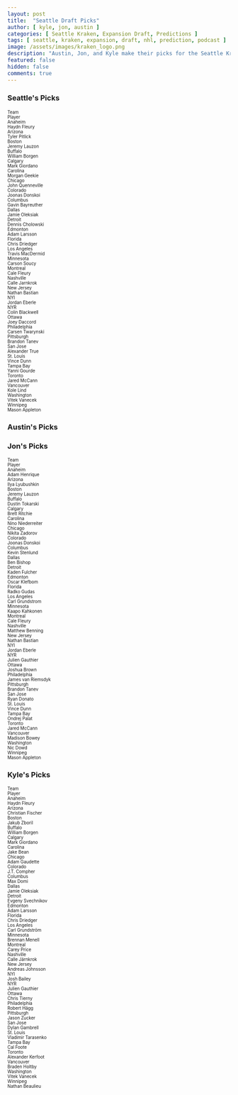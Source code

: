 ```yaml
---
layout: post
title:  "Seattle Draft Picks"
author: [ kyle, jon, austin ]
categories: [ Seattle Kraken, Expansion Draft, Predictions ]
tags: [ seattle, kraken, expansion, draft, nhl, prediction, podcast ]
image: /assets/images/kraken_logo.png
description: "Austin, Jon, and Kyle make their picks for the Seattle Kraken expansion draft. How much will Ron Francis agree with us?"
featured: false
hidden: false
comments: true
---
```


<div class="row">
  <div class="col-sm-12 col-md-6 col-lg-3">
    <div class="row">
      <h3>Seattle's Picks</h3>
    </div>
    <div class="row">
    <div class="div div-bordered div-hover div-condensed" style='font-size:70%'>
        <div class="row">
            <div class="col me-2">
                Team
            </div>
            <div class="col me-2">
                Player
            </div>
        </div>
        <div class="row">
            <div class="col me-2">
                Anaheim
            </div>
            <div class="col me-2">
                Haydn Fleury
            </div>
        </div>
        <div class="row">
            <div class="col me-2">
                Arizona
            </div>
            <div class="col me-2">
                Tyler Pitlick
            </div>
        </div>
        <div class="row">
            <div class="col me-2">
                Boston
            </div>
            <div class="col me-2">
                Jeremy Lauzon
            </div>
        </div>
        <div class="row">
            <div class="col me-2">
                Buffalo
            </div>
            <div class="col me-2">
                William Borgen
            </div>
        </div>
        <div class="row">
            <div class="col me-2">
                Calgary
            </div>
            <div class="col me-2">
                Mark Giordano
            </div>
        </div>
        <div class="row">
            <div class="col me-2">
                Carolina
            </div>
            <div class="col me-2">
                Morgan Geekie
            </div>
        </div>
        <div class="row">
            <div class="col me-2">
                Chicago
            </div>
            <div class="col me-2">
                John Quenneville
            </div>
        </div>
        <div class="row">
            <div class="col me-2">
                Colorado
            </div>
            <div class="col me-2">
                Joonas Donskoi
            </div>
        </div>
        <div class="row">
            <div class="col me-2">
                Columbus
            </div>
            <div class="col me-2">
                Gavin Bayreuther
            </div>
        </div>
        <div class="row">
            <div class="col me-2">
                Dallas
            </div>
            <div class="col me-2">
                Jamie Oleksiak
            </div>
        </div>
        <div class="row">
            <div class="col me-2">
                Detroit
            </div>
            <div class="col me-2">
                Dennis Cholowski
            </div>
        </div>
        <div class="row">
            <div class="col me-2">
                Edmonton
            </div>
            <div class="col me-2">
                Adam Larsson
            </div>
        </div>
        <div class="row">
            <div class="col me-2">
                Florida
            </div>
            <div class="col me-2">
                Chris Driedger
            </div>
        </div>
        <div class="row">
            <div class="col me-2">
                Los Angeles
            </div>
            <div class="col me-2">
                Travis MacDermid
            </div>
        </div>
        <div class="row">
            <div class="col me-2">
                Minnesota
            </div>
            <div class="col me-2">
                Carson Soucy
            </div>
        </div>
        <div class="row">
            <div class="col me-2">
                Montreal
            </div>
            <div class="col me-2">
                Cale Fleury
            </div>
        </div>
        <div class="row">
            <div class="col me-2">
                Nashville
            </div>
            <div class="col me-2">
                Calle Jarnkrok
            </div>
        </div>
        <div class="row">
            <div class="col me-2">
                New Jersey
            </div>
            <div class="col me-2">
                Nathan Bastian
            </div>
        </div>
        <div class="row">
            <div class="col me-2">
                NYI
            </div>
            <div class="col me-2">
                Jordan Eberle
            </div>
        </div>
        <div class="row">
            <div class="col me-2">
                NYR
            </div>
            <div class="col me-2">
                Colin Blackwell
            </div>
        </div>
        <div class="row">
            <div class="col me-2">
                Ottawa
            </div>
            <div class="col me-2">
                Joey Daccord
            </div>
        </div>
        <div class="row">
            <div class="col me-2">
                Philadelphia
            </div>
            <div class="col me-2">
                Carsen Twarynski
            </div>
        </div>
        <div class="row">
            <div class="col me-2">
                Pittsburgh
            </div>
            <div class="col me-2">
                Brandon Tanev
            </div>
        </div>
        <div class="row">
            <div class="col me-2">
                San Jose
            </div>
            <div class="col me-2">
                Alexander True
            </div>
        </div>
        <div class="row">
            <div class="col me-2">
                St. Louis
            </div>
            <div class="col me-2">
                Vince Dunn
            </div>
        </div>
        <div class="row">
            <div class="col me-2">
                Tampa Bay
            </div>
            <div class="col me-2">
                Yanni Gourde
            </div>
        </div>
        <div class="row">
            <div class="col me-2">
                Toronto
            </div>
            <div class="col me-2">
                Jared McCann
            </div>
        </div>
        <div class="row">
            <div class="col me-2">
                Vancouver
            </div>
            <div class="col me-2">
                Kole Lind
            </div>
        </div>
        <div class="row">
            <div class="col me-2">
                Washington
            </div>
            <div class="col me-2">
                Vitek Vanecek
            </div>
        </div>
        <div class="row">
            <div class="col me-2">
                Winnipeg
            </div>
            <div class="col me-2">
                Mason Appleton
            </div>
        </div>
</div>
    </div>
  </div>
  
  <div class="col-sm-12 col-md-6 col-lg-3">
    <h3>Austin's Picks</h3>
  </div>

  <div class="col-sm-12 col-md-6 col-lg-3">
    <div class="row">
      <h3>Jon's Picks</h3>
    </div>
    <div class="row">
      <div class="div div-bordered div-hover div-condensed" style='font-size:70%'>
  <div class="row">
    <div class="col">
      Team
    </div>
    <div class="col">
      Player
    </div>
  </div>
  <div class="row">
    <div class="col">
      Anaheim
    </div>
    <div class="col">
      Adam Henrique
    </div>
  </div>
  <div class="row">
    <div class="col">
      Arizona
    </div>
    <div class="col">
      Ilya Lyubushkin
    </div>
  </div>
  <div class="row">
    <div class="col">
      Boston
    </div>
    <div class="col">
      Jeremy Lauzon
    </div>
  </div>
  <div class="row">
    <div class="col">
      Buffalo
    </div>
    <div class="col">
      Dustin Tokarski
    </div>
  </div>
  <div class="row">
    <div class="col">
      Calgary
    </div>
    <div class="col">
      Brett Ritchie
    </div>
  </div>
  <div class="row">
    <div class="col">
      Carolina
    </div>
    <div class="col">
      Nino Niederreiter
    </div>
  </div>
  <div class="row">
    <div class="col">
      Chicago
    </div>
    <div class="col">
      Nikita Zadorov
    </div>
  </div>
  <div class="row">
    <div class="col">
      Colorado
    </div>
    <div class="col">
      Joonas Donskoi
    </div>
  </div>
  <div class="row">
    <div class="col">
      Columbus
    </div>
    <div class="col">
      Kevin Stenlund
    </div>
  </div>
  <div class="row">
    <div class="col">
      Dallas
    </div>
    <div class="col">
      Ben Bishop
    </div>
  </div>
  <div class="row">
    <div class="col">
      Detroit
    </div>
    <div class="col">
      Kaden Fulcher
    </div>
  </div>
  <div class="row">
    <div class="col">
      Edmonton
    </div>
    <div class="col">
      Oscar Klefbom
    </div>
  </div>
  <div class="row">
    <div class="col">
      Florida
    </div>
    <div class="col">
      Radko Gudas
    </div>
  </div>
  <div class="row">
    <div class="col">
      Los Angeles
    </div>
    <div class="col">
      Carl Grundstrom
    </div>
  </div>
  <div class="row">
    <div class="col">
      Minnesota
    </div>
    <div class="col">
      Kaapo Kahkonen
    </div>
  </div>
  <div class="row">
    <div class="col">
      Montreal
    </div>
    <div class="col">
      Cale Fleury
    </div>
  </div>
  <div class="row">
    <div class="col">
      Nashville
    </div>
    <div class="col">
      Matthew Benning
    </div>
  </div>
  <div class="row">
    <div class="col">
      New Jersey
    </div>
    <div class="col">
      Nathan Bastian
    </div>
  </div>
  <div class="row">
    <div class="col">
      NYI
    </div>
    <div class="col">
      Jordan Eberle
    </div>
  </div>
  <div class="row">
    <div class="col">
      NYR
    </div>
    <div class="col">
      Julien Gauthier
    </div>
  </div>
  <div class="row">
    <div class="col">
      Ottawa
    </div>
    <div class="col">
      Joshua Brown
    </div>
  </div>
  <div class="row">
    <div class="col">
      Philadelphia
    </div>
    <div class="col">
      James van Riemsdyk
    </div>
  </div>
  <div class="row">
    <div class="col">
      Pittsburgh
    </div>
    <div class="col">
      Brandon Tanev
    </div>
  </div>
  <div class="row">
    <div class="col">
      San Jose
    </div>
    <div class="col">
      Ryan Donato
    </div>
  </div>
  <div class="row">
    <div class="col">
      St. Louis
    </div>
    <div class="col">
      Vince Dunn
    </div>
  </div>
  <div class="row">
    <div class="col">
      Tampa Bay
    </div>
    <div class="col">
      Ondrej Palat
    </div>
  </div>
  <div class="row">
    <div class="col">
      Toronto
    </div>
    <div class="col">
      Jared McCann
    </div>
  </div>
  <div class="row">
    <div class="col">
      Vancouver
    </div>
    <div class="col">
      Madison Bowey
    </div>
  </div>
  <div class="row">
    <div class="col">
      Washington
    </div>
    <div class="col">
      Nic Dowd
    </div>
  </div>
  <div class="row">
    <div class="col">
      Winnipeg
    </div>
    <div class="col">
      Mason Appleton
    </div>
  </div>
</div>
    </div>
  </div>

  <div class="col-sm-12 col-md-6 col-lg-3">
    <div class="row">
      <h3>Kyle's Picks</h3>
    </div>
    <div class="row">
      <!-- <iframe src="https://docs.google.com/spreadsheets/d/e/2PACX-1vRBTHAZ8VJG3FuP4tWjsPI2zwYvb1ahDuBsgGTksQLQEGolF8W2Mi7xZJmLO_4tVoYZjArqMUFC8HWE/pubhtml?widget=true&amp;headers=false" height="770"></iframe> -->
      <div class="div div-bordered div-hover div-condensed" style='font-size:70%'>
  <div class="row">
    <div class="col">
      Team
    </div>
    <div class="col">
      Player
    </div>
  </div>
  <div class="row">
    <div class="col">
      Anaheim
    </div>
    <div class="col">
      Haydn Fleury
    </div>
  </div>
  <div class="row">
    <div class="col">
      Arizona
    </div>
    <div class="col">
      Christian Fischer
    </div>
  </div>
  <div class="row">
    <div class="col">
      Boston
    </div>
    <div class="col">
      Jakub Zboril
    </div>
  </div>
  <div class="row">
    <div class="col">
      Buffalo
    </div>
    <div class="col">
      William Borgen
    </div>
  </div>
  <div class="row">
    <div class="col">
      Calgary
    </div>
    <div class="col">
      Mark Giordano
    </div>
  </div>
  <div class="row">
    <div class="col">
      Carolina
    </div>
    <div class="col">
      Jake Bean
    </div>
  </div>
  <div class="row">
    <div class="col">
      Chicago
    </div>
    <div class="col">
      Adam Gaudette
    </div>
  </div>
  <div class="row">
    <div class="col">
      Colorado
    </div>
    <div class="col">
      J.T. Compher
    </div>
  </div>
  <div class="row">
    <div class="col">
      Columbus
    </div>
    <div class="col">
      Max Domi
    </div>
  </div>
  <div class="row">
    <div class="col">
      Dallas
    </div>
    <div class="col">
      Jamie Oleksiak
    </div>
  </div>
  <div class="row">
    <div class="col">
      Detroit
    </div>
    <div class="col">
      Evgeny Svechnikov
    </div>
  </div>
  <div class="row">
    <div class="col">
      Edmonton
    </div>
    <div class="col">
      Adam Larsson
    </div>
  </div>
  <div class="row">
    <div class="col">
      Florida
    </div>
    <div class="col">
      Chris Driedger
    </div>
  </div>
  <div class="row">
    <div class="col">
      Los Angeles
    </div>
    <div class="col">
      Carl Grundström
    </div>
  </div>
  <div class="row">
    <div class="col">
      Minnesota
    </div>
    <div class="col">
      Brennan Menell
    </div>
  </div>
  <div class="row">
    <div class="col">
      Montreal
    </div>
    <div class="col">
      Carey Price
    </div>
  </div>
  <div class="row">
    <div class="col">
      Nashville
    </div>
    <div class="col">
      Calle Järnkrok
    </div>
  </div>
  <div class="row">
    <div class="col">
      New Jersey
    </div>
    <div class="col">
      Andreas Johnsson
    </div>
  </div>
  <div class="row">
    <div class="col">
      NYI
    </div>
    <div class="col">
      Josh Bailey
    </div>
  </div>
  <div class="row">
    <div class="col">
      NYR
    </div>
    <div class="col">
      Julien Gauthier
    </div>
  </div>
  <div class="row">
    <div class="col">
      Ottawa
    </div>
    <div class="col">
      Chris Tierny
    </div>
  </div>
  <div class="row">
    <div class="col">
      Philadelphia
    </div>
    <div class="col">
      Robert Hägg
    </div>
  </div>
  <div class="row">
    <div class="col">
      Pittsburgh
    </div>
    <div class="col">
      Jason Zucker
    </div>
  </div>
  <div class="row">
    <div class="col">
      San Jose
    </div>
    <div class="col">
      Dylan Gambrell
    </div>
  </div>
  <div class="row">
    <div class="col">
      St. Louis
    </div>
    <div class="col">
      Vladimir Tarasenko
    </div>
  </div>
  <div class="row">
    <div class="col">
      Tampa Bay
    </div>
    <div class="col">
      Cal Foote
    </div>
  </div>
  <div class="row">
    <div class="col">
      Toronto
    </div>
    <div class="col">
      Alexander Kerfoot
    </div>
  </div>
  <div class="row">
    <div class="col">
      Vancouver
    </div>
    <div class="col">
      Braden Holtby
    </div>
  </div>
  <div class="row">
    <div class="col">
      Washington
    </div>
    <div class="col">
      Vitek Vanecek
    </div>
  </div>
  <div class="row">
    <div class="col">
      Winnipeg
    </div>
    <div class="col">
      Nathan Beaulieu
    </div>
  </div>
</div>
    </div>
  </div>
</div>
